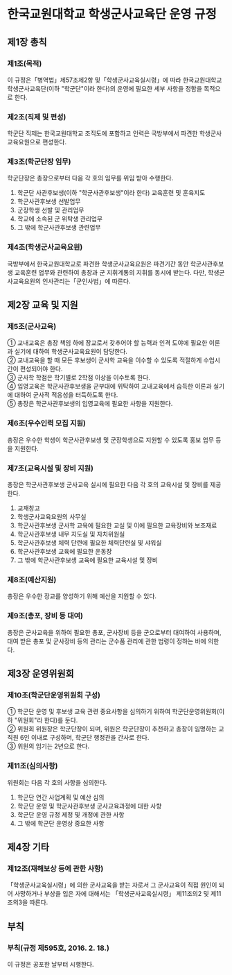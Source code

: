# 한국교원대학교 학생군사교육단 운영 규정

## 제1장 총칙

### 제1조(목적)

이 규정은「병역법」제57조제2항 및「학생군사교육실시령」에 따라 한국교원대학교 학생군사교육단(이하 "학군단"이라 한다)의 운영에 필요한 세부 사항을 정함을 목적으로 한다.

### 제2조(직제 및 편성)

학군단 직제는 한국교원대학교 조직도에 포함하고 인력은 국방부에서 파견한 학생군사교육요원으로 편성한다.

### 제3조(학군단장 임무)

학군단장은 총장으로부터 다음 각 호의 임무를 위임 받아 수행한다.

1. 학군단 사관후보생(이하 "학군사관후보생"이라 한다) 교육훈련 및 훈육지도
2. 학군사관후보생 선발업무
3. 군장학생 선발 및 관리업무
4. 학교에 소속된 군 위탁생 관리업무
5. 그 밖에 학군사관후보생 관련업무

### 제4조(학생군사교육요원)

국방부에서 한국교원대학교로 파견한 학생군사교육요원은 파견기간 동안 학군사관후보생 교육훈련 업무와 관련하여 총장과 군 지휘계통의 지휘를 동시에 받는다. 다만, 학생군사교육요원의 인사관리는「군인사법」에 따른다.

## 제2장 교육 및 지원

### 제5조(군사교육)

① 교내교육은 총장 책임 하에 장교로서 갖추어야 할 능력과 인격 도야에 필요한 이론과 실기에 대하여 학생군사교육요원이 담당한다.  
② 교내교육을 할 때 모든 후보생이 군사학 교육을 이수할 수 있도록 적절하게 수업시간이 편성되어야 한다.  
③ 군사학 학점은 학기별로 2학점 이상을 이수토록 한다.  
④ 입영교육은 학군사관후보생을 군부대에 위탁하여 교내교육에서 습득한 이론과 실기에 대하여 군사적 적응성을 터득하도록 한다.  
⑤ 총장은 학군사관후보생의 입영교육에 필요한 사항을 지원한다.

### 제6조(우수인력 모집 지원)

총장은 우수한 학생이 학군사관후보생 및 군장학생으로 지원할 수 있도록 홍보 업무 등을 지원한다.

### 제7조(교육시설 및 장비 지원)

총장은 학군사관후보생 군사교육 실시에 필요한 다음 각 호의 교육시설 및 장비를 제공한다.

1. 교재창고
2. 학생군사교육요원의 사무실
3. 학군사관후보생 군사학 교육에 필요한 교실 및 이에 필요한 교육장비와 보조재료
4. 학군사관후보생 내무 지도실 및 자치위원실
5. 학군사관후보생 체력 단련에 필요한 체력단련실 및 샤워실
6. 학군사관후보생 교육에 필요한 운동장
7. 그 밖에 학군사관후보생 교육에 필요한 교육시설 및 장비

### 제8조(예산지원)

총장은 우수한 장교를 양성하기 위해 예산을 지원할 수 있다.

### 제9조(총포, 장비 등 대여)

총장은 군사교육을 위하여 필요한 총포, 군사장비 등을 군으로부터 대여하여 사용하며, 대여 받은 총포 및 군사장비 등의 관리는 군수품 관리에 관한 법령이 정하는 바에 의한다.

## 제3장 운영위원회

### 제10조(학군단운영위원회 구성)

① 학군단 운영 및 후보생 교육 관련 중요사항을 심의하기 위하여 학군단운영위원회(이하 "위원회"라 한다)를 둔다.  
② 위원회 위원장은 학군단장이 되며, 위원은 학군단장이 추천하고 총장이 임명하는 교직원 6인 이내로 구성하며, 학군단 행정관을 간사로 한다.  
③ 위원의 임기는 2년으로 한다.

### 제11조(심의사항)

위원회는 다음 각 호의 사항을 심의한다.

1. 학군단 연간 사업계획 및 예산 심의
2. 학군단 운영 및 학군사관후보생 군사교육과정에 대한 사항
3. 학군단 운영 규정 제정 및 개정에 관한 사항
4. 그 밖에 학군단 운영상 중요한 사항

## 제4장 기타

### 제12조(재해보상 등에 관한 사항)

「학생군사교육실시령」에 의한 군사교육을 받는 자로서 그 군사교육이 직접 원인이 되어 사망하거나 부상을 입은 자에 대해서는 「학생군사교육실시령」 제11조의2 및 제11조의3을 따른다.

## 부칙

### 부칙(규정 제595호, 2016. 2. 18.)

이 규정은 공포한 날부터 시행한다.
